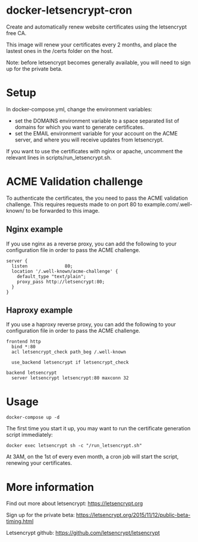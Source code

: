 # docker-letsencrypt-cron
Create and automatically renew website certificates using the letsencrypt free CA.

This image will renew your certificates every 2 months, and place the lastest ones in the /certs folder on the host.

Note: before letsencrypt becomes generally available, you will need to sign up for the private beta.

# Setup

In docker-compose.yml, change the environment variables:
- set the DOMAINS environment variable to a space separated list of domains for which you want to generate certificates.
- set the EMAIL environment variable for your account on the ACME server, and where you will receive updates from letsencrypt.

If you want to use the certificates with nginx or apache, uncomment the relevant lines in scripts/run_letsencrypt.sh.

# ACME Validation challenge

To authenticate the certificates, the you need to pass the ACME validation challenge. This requires requests made to on port 80 to example.com/.well-known/ to be forwarded to this image.

## Nginx example

If you use nginx as a reverse proxy, you can add the following to your configuration file in order to pass the ACME challenge.

``` nginx
server {
  listen              80;
  location '/.well-known/acme-challenge' {
    default_type "text/plain";
    proxy_pass http://letsencrypt:80;
  }
}

```

## Haproxy example

If you use a haproxy reverse proxy, you can add the following to your configuration file in order to pass the ACME challenge.

``` haproxy
frontend http
  bind *:80
  acl letsencrypt_check path_beg /.well-known

  use_backend letsencrypt if letsencrypt_check

backend letsencrypt
  server letsencrypt letsencrypt:80 maxconn 32
```

# Usage

```shell
docker-compose up -d
```

The first time you start it up, you may want to run the certificate generation script immediately:

```shell
docker exec letsencrypt sh -c "/run_letsencrypt.sh"
```

At 3AM, on the 1st of every even month, a cron job will start the script, renewing your certificates.

# More information

Find out more about letsencrypt: https://letsencrypt.org

Sign up for the private beta: https://letsencrypt.org/2015/11/12/public-beta-timing.html

Letsencrypt github: https://github.com/letsencrypt/letsencrypt
